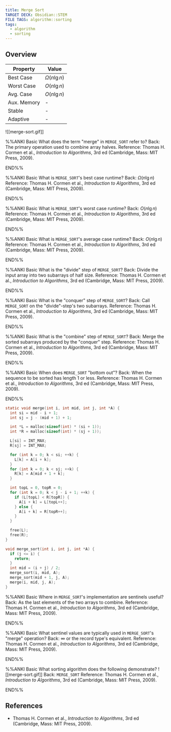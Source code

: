 ```yaml
---
title: Merge Sort
TARGET DECK: Obsidian::STEM
FILE TAGS: algorithm::sorting
tags:
  - algorithm
  - sorting
---
```


## Overview

Property    | Value
----------- | --------
Best Case   | $\Omega(n\lg{n})$
Worst Case  | $O(n\lg{n})$
Avg. Case   | $O(n\lg{n})$
Aux. Memory | -
Stable      | -
Adaptive    | -

![[merge-sort.gif]]

%%ANKI
Basic
What does the term "merge" in `MERGE_SORT` refer to?
Back: The primary operation used to combine array halves.
Reference: Thomas H. Cormen et al., *Introduction to Algorithms*, 3rd ed (Cambridge, Mass: MIT Press, 2009).
<!--ID: 1708742467101-->
END%%

%%ANKI
Basic
What is `MERGE_SORT`'s best case runtime?
Back: $\Omega(n\lg{n})$
Reference: Thomas H. Cormen et al., *Introduction to Algorithms*, 3rd ed (Cambridge, Mass: MIT Press, 2009).
<!--ID: 1708742467109-->
END%%

%%ANKI
Basic
What is `MERGE_SORT`'s worst case runtime?
Back: $O(n\lg{n})$
Reference: Thomas H. Cormen et al., *Introduction to Algorithms*, 3rd ed (Cambridge, Mass: MIT Press, 2009).
<!--ID: 1708742467112-->
END%%

%%ANKI
Basic
What is `MERGE_SORT`'s average case runtime?
Back: $O(n\lg{n})$
Reference: Thomas H. Cormen et al., *Introduction to Algorithms*, 3rd ed (Cambridge, Mass: MIT Press, 2009).
<!--ID: 1708742467115-->
END%%

%%ANKI
Basic
What is the "divide" step of `MERGE_SORT`?
Back: Divide the input array into two subarrays of half size.
Reference: Thomas H. Cormen et al., *Introduction to Algorithms*, 3rd ed (Cambridge, Mass: MIT Press, 2009).
<!--ID: 1708742467118-->
END%%

%%ANKI
Basic
What is the "conquer" step of `MERGE_SORT`?
Back: Call `MERGE_SORT` on the "divide"-step's two subarrays.
Reference: Thomas H. Cormen et al., *Introduction to Algorithms*, 3rd ed (Cambridge, Mass: MIT Press, 2009).
<!--ID: 1708742467121-->
END%%

%%ANKI
Basic
What is the "combine" step of `MERGE_SORT`?
Back: Merge the sorted subarrays produced by the "conquer" step.
Reference: Thomas H. Cormen et al., *Introduction to Algorithms*, 3rd ed (Cambridge, Mass: MIT Press, 2009).
<!--ID: 1708742467125-->
END%%

%%ANKI
Basic
When does `MERGE_SORT` "bottom out"?
Back: When the sequence to be sorted has length 1 or less.
Reference: Thomas H. Cormen et al., *Introduction to Algorithms*, 3rd ed (Cambridge, Mass: MIT Press, 2009).
<!--ID: 1708742467133-->
END%%

```c
static void merge(int i, int mid, int j, int *A) {
  int si = mid - i + 1;
  int sj = j - (mid + 1) + 1;

  int *L = malloc(sizeof(int) * (si + 1));
  int *R = malloc(sizeof(int) * (sj + 1));

  L[si] = INT_MAX;
  R[sj] = INT_MAX;

  for (int k = 0; k < si; ++k) {
    L[k] = A[i + k];
  }
  for (int k = 0; k < sj; ++k) {
    R[k] = A[mid + 1 + k];
  }

  int topL = 0, topR = 0;
  for (int k = 0; k < j - i + 1; ++k) {
    if (L[topL] < R[topR]) {
      A[i + k] = L[topL++];
    } else {
      A[i + k] = R[topR++];
    }
  }

  free(L);
  free(R);
}

void merge_sort(int i, int j, int *A) {
  if (j <= i) {
    return;
  }
  int mid = (i + j) / 2;
  merge_sort(i, mid, A);
  merge_sort(mid + 1, j, A);
  merge(i, mid, j, A);
}
```

%%ANKI
Basic
Where in `MERGE_SORT`'s implementation are sentinels useful?
Back: As the last elements of the two arrays to combine.
Reference: Thomas H. Cormen et al., *Introduction to Algorithms*, 3rd ed (Cambridge, Mass: MIT Press, 2009).
<!--ID: 1708742467137-->
END%%

%%ANKI
Basic
What sentinel values are typically used in `MERGE_SORT`'s "merge" operation?
Back: $\infty$ or the record type's equivalent.
Reference: Thomas H. Cormen et al., *Introduction to Algorithms*, 3rd ed (Cambridge, Mass: MIT Press, 2009).
<!--ID: 1708742467141-->
END%%

%%ANKI
Basic
What sorting algorithm does the following demonstrate?
![[merge-sort.gif]]
Back: `MERGE_SORT`
Reference: Thomas H. Cormen et al., *Introduction to Algorithms*, 3rd ed (Cambridge, Mass: MIT Press, 2009).
<!--ID: 1708742590435-->
END%%

## References

* Thomas H. Cormen et al., *Introduction to Algorithms*, 3rd ed (Cambridge, Mass: MIT Press, 2009).
